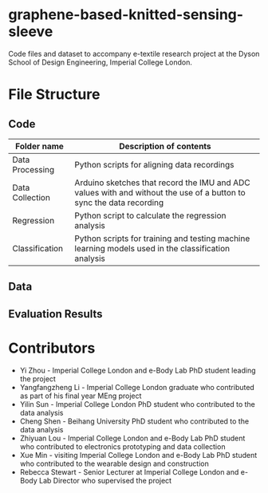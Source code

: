 # graphene-based-knitted-sensing-sleeve
Code files and dataset to accompany e-textile research project at the Dyson School of Design Engineering, Imperial College London.

# File Structure

## Code
| Folder name | Description of contents |
|-------------|-------------------------|
| Data Processing | Python scripts for aligning data recordings |
| Data Collection | Arduino sketches that record the IMU and ADC values with and without the use of a button to sync the data recording |
| Regression  | Python script to calculate the regression analysis  |
| Classification | Python scripts for training and testing machine learning models used in the classification analysis |

## Data


## Evaluation Results

# Contributors
* Yi Zhou - Imperial College London and e-Body Lab PhD student leading the project
* Yangfangzheng Li - Imperial College London graduate who contributed as part of his final year MEng project
* Yilin Sun - Imperial College London PhD student who contributed to the data analysis
* Cheng Shen - Beihang University PhD student who contributed to the data analysis
* Zhiyuan Lou - Imperial College London and e-Body Lab PhD student who contributed to electronics prototyping and data collection
* Xue Min - visiting Imperial College London and e-Body Lab PhD student who contributed to the wearable design and construction
* Rebecca Stewart - Senior Lecturer at Imperial College London and e-Body Lab Director who supervised the project